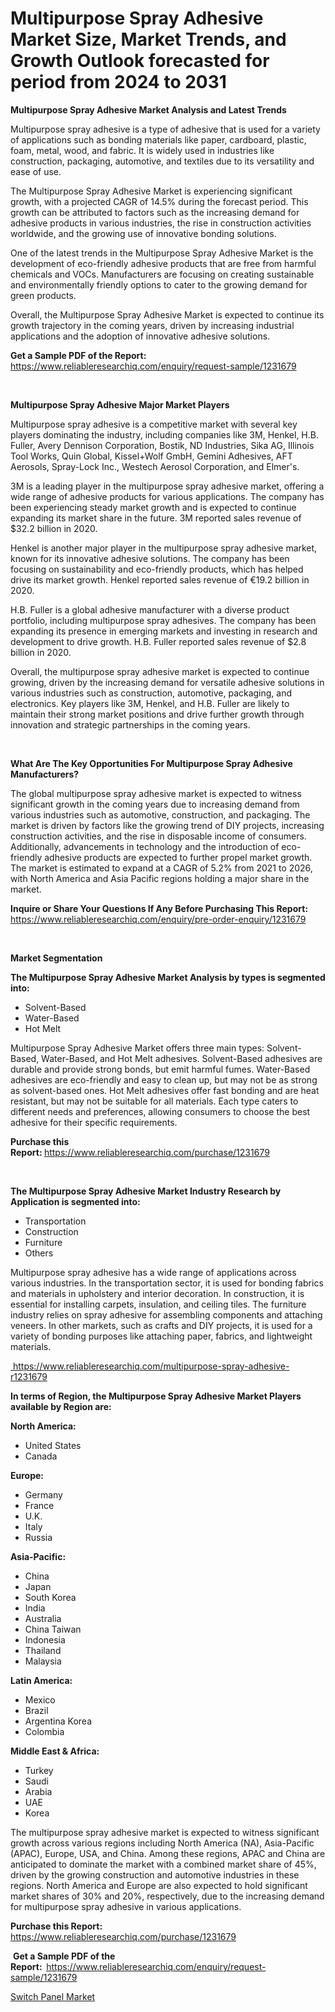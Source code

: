 <p><h1>Multipurpose Spray Adhesive Market Size, Market Trends, and Growth Outlook forecasted for period from 2024 to 2031</h1></p><p><strong>Multipurpose Spray Adhesive Market Analysis and Latest Trends</strong></p>
<p><p>Multipurpose spray adhesive is a type of adhesive that is used for a variety of applications such as bonding materials like paper, cardboard, plastic, foam, metal, wood, and fabric. It is widely used in industries like construction, packaging, automotive, and textiles due to its versatility and ease of use.</p><p>The Multipurpose Spray Adhesive Market is experiencing significant growth, with a projected CAGR of 14.5% during the forecast period. This growth can be attributed to factors such as the increasing demand for adhesive products in various industries, the rise in construction activities worldwide, and the growing use of innovative bonding solutions.</p><p>One of the latest trends in the Multipurpose Spray Adhesive Market is the development of eco-friendly adhesive products that are free from harmful chemicals and VOCs. Manufacturers are focusing on creating sustainable and environmentally friendly options to cater to the growing demand for green products.</p><p>Overall, the Multipurpose Spray Adhesive Market is expected to continue its growth trajectory in the coming years, driven by increasing industrial applications and the adoption of innovative adhesive solutions.</p></p>
<p><strong>Get a Sample PDF of the Report:&nbsp;</strong> <a href="https://www.reliableresearchiq.com/enquiry/request-sample/1231679">https://www.reliableresearchiq.com/enquiry/request-sample/1231679</a></p>
<p>&nbsp;</p>
<p><strong>Multipurpose Spray Adhesive Major Market Players</strong></p>
<p><p>Multipurpose spray adhesive is a competitive market with several key players dominating the industry, including companies like 3M, Henkel, H.B. Fuller, Avery Dennison Corporation, Bostik, ND Industries, Sika AG, Illinois Tool Works, Quin Global, Kissel+Wolf GmbH, Gemini Adhesives, AFT Aerosols, Spray-Lock Inc., Westech Aerosol Corporation, and Elmer's.</p><p>3M is a leading player in the multipurpose spray adhesive market, offering a wide range of adhesive products for various applications. The company has been experiencing steady market growth and is expected to continue expanding its market share in the future. 3M reported sales revenue of $32.2 billion in 2020.</p><p>Henkel is another major player in the multipurpose spray adhesive market, known for its innovative adhesive solutions. The company has been focusing on sustainability and eco-friendly products, which has helped drive its market growth. Henkel reported sales revenue of €19.2 billion in 2020.</p><p>H.B. Fuller is a global adhesive manufacturer with a diverse product portfolio, including multipurpose spray adhesives. The company has been expanding its presence in emerging markets and investing in research and development to drive growth. H.B. Fuller reported sales revenue of $2.8 billion in 2020.</p><p>Overall, the multipurpose spray adhesive market is expected to continue growing, driven by the increasing demand for versatile adhesive solutions in various industries such as construction, automotive, packaging, and electronics. Key players like 3M, Henkel, and H.B. Fuller are likely to maintain their strong market positions and drive further growth through innovation and strategic partnerships in the coming years.</p></p>
<p>&nbsp;</p>
<p><strong>What Are The Key Opportunities For Multipurpose Spray Adhesive Manufacturers?</strong></p>
<p><p>The global multipurpose spray adhesive market is expected to witness significant growth in the coming years due to increasing demand from various industries such as automotive, construction, and packaging. The market is driven by factors like the growing trend of DIY projects, increasing construction activities, and the rise in disposable income of consumers. Additionally, advancements in technology and the introduction of eco-friendly adhesive products are expected to further propel market growth. The market is estimated to expand at a CAGR of 5.2% from 2021 to 2026, with North America and Asia Pacific regions holding a major share in the market.</p></p>
<p><strong>Inquire or Share Your Questions If Any Before Purchasing This Report:</strong> <a href="https://www.reliableresearchiq.com/enquiry/pre-order-enquiry/1231679">https://www.reliableresearchiq.com/enquiry/pre-order-enquiry/1231679</a></p>
<p>&nbsp;</p>
<p><strong>Market Segmentation</strong></p>
<p><strong>The Multipurpose Spray Adhesive Market Analysis by types is segmented into:</strong></p>
<p><ul><li>Solvent-Based</li><li>Water-Based</li><li>Hot Melt</li></ul></p>
<p><p>Multipurpose Spray Adhesive Market offers three main types: Solvent-Based, Water-Based, and Hot Melt adhesives. Solvent-Based adhesives are durable and provide strong bonds, but emit harmful fumes. Water-Based adhesives are eco-friendly and easy to clean up, but may not be as strong as solvent-based ones. Hot Melt adhesives offer fast bonding and are heat resistant, but may not be suitable for all materials. Each type caters to different needs and preferences, allowing consumers to choose the best adhesive for their specific requirements.</p></p>
<p><strong>Purchase this Report:&nbsp;</strong><a href="https://www.reliableresearchiq.com/purchase/1231679">https://www.reliableresearchiq.com/purchase/1231679</a></p>
<p>&nbsp;</p>
<p><strong>The Multipurpose Spray Adhesive Market Industry Research by Application is segmented into:</strong></p>
<p><ul><li>Transportation</li><li>Construction</li><li>Furniture</li><li>Others</li></ul></p>
<p><p>Multipurpose spray adhesive has a wide range of applications across various industries. In the transportation sector, it is used for bonding fabrics and materials in upholstery and interior decoration. In construction, it is essential for installing carpets, insulation, and ceiling tiles. The furniture industry relies on spray adhesive for assembling components and attaching veneers. In other markets, such as crafts and DIY projects, it is used for a variety of bonding purposes like attaching paper, fabrics, and lightweight materials.</p></p>
<p><a href="https://www.reliableresearchiq.com/multipurpose-spray-adhesive-r1231679">&nbsp;https://www.reliableresearchiq.com/multipurpose-spray-adhesive-r1231679</a></p>
<p><strong>In terms of Region, the Multipurpose Spray Adhesive Market Players available by Region are:</strong></p>
<p>
    <p> <strong> North America: </strong>
        <ul>
            <li>United States</li>
            <li>Canada</li>
        </ul>
        </p> 
    <p> <strong> Europe: </strong>
        <ul>
            <li>Germany</li>
            <li>France</li>
            <li>U.K.</li>
            <li>Italy</li>
            <li>Russia</li>
        </ul>
        </p> 
    <p> <strong> Asia-Pacific: </strong>
        <ul>
            <li>China</li>
            <li>Japan</li>
            <li>South Korea</li>
            <li>India</li>
            <li>Australia</li>
            <li>China Taiwan</li>
            <li>Indonesia</li>
            <li>Thailand</li>
            <li>Malaysia</li>
        </ul>
        </p> 
    <p> <strong> Latin America: </strong>
        <ul>
            <li>Mexico</li>
            <li>Brazil</li>
            <li>Argentina Korea</li>
            <li>Colombia</li>
        </ul>
        </p> 
    <p> <strong> Middle East & Africa: </strong>
        <ul>
            <li>Turkey</li>
            <li>Saudi</li>
            <li>Arabia</li>
            <li>UAE</li>
            <li>Korea</li>
        </ul>
    </p>
    </p>
<p><p>The multipurpose spray adhesive market is expected to witness significant growth across various regions including North America (NA), Asia-Pacific (APAC), Europe, USA, and China. Among these regions, APAC and China are anticipated to dominate the market with a combined market share of 45%, driven by the growing construction and automotive industries in these regions. North America and Europe are also expected to hold significant market shares of 30% and 20%, respectively, due to the increasing demand for multipurpose spray adhesive in various applications.</p></p>
<p><strong>Purchase this Report: </strong><a href="https://www.reliableresearchiq.com/purchase/1231679">https://www.reliableresearchiq.com/purchase/1231679</a></p>
<p>&nbsp;<strong>Get a Sample PDF of the Report:&nbsp;&nbsp;</strong><a href="https://www.reliableresearchiq.com/enquiry/request-sample/1231679">https://www.reliableresearchiq.com/enquiry/request-sample/1231679</a></p>
<p><strong></strong></p>
<p><p><a href="https://github.com/hxuqpfvq95/Market-Research-Report-List-1/blob/main/switch-panel-market.md">Switch Panel Market</a></p></p>